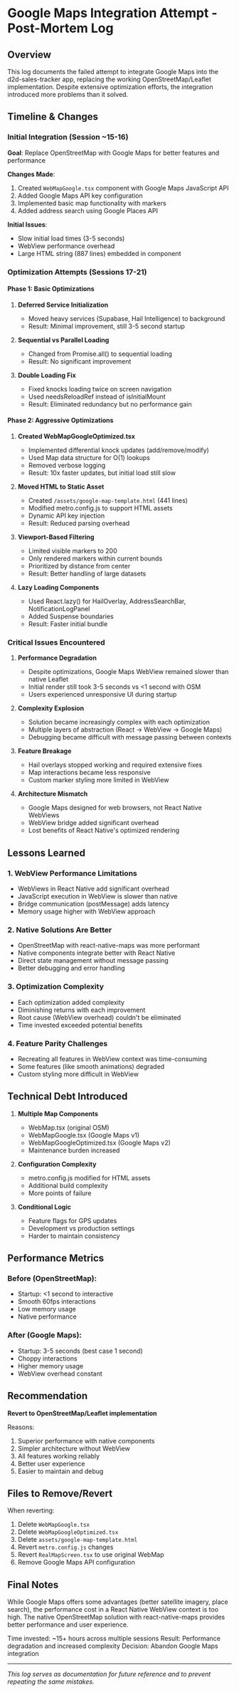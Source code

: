 # Google Maps Integration Attempt - Post-Mortem Log

## Overview
This log documents the failed attempt to integrate Google Maps into the d2d-sales-tracker app, replacing the working OpenStreetMap/Leaflet implementation. Despite extensive optimization efforts, the integration introduced more problems than it solved.

## Timeline & Changes

### Initial Integration (Session ~15-16)
**Goal**: Replace OpenStreetMap with Google Maps for better features and performance

**Changes Made**:
1. Created `WebMapGoogle.tsx` component with Google Maps JavaScript API
2. Added Google Maps API key configuration
3. Implemented basic map functionality with markers
4. Added address search using Google Places API

**Initial Issues**:
- Slow initial load times (3-5 seconds)
- WebView performance overhead
- Large HTML string (887 lines) embedded in component

### Optimization Attempts (Sessions 17-21)

#### Phase 1: Basic Optimizations
1. **Deferred Service Initialization**
   - Moved heavy services (Supabase, Hail Intelligence) to background
   - Result: Minimal improvement, still 3-5 second startup

2. **Sequential vs Parallel Loading**
   - Changed from Promise.all() to sequential loading
   - Result: No significant improvement

3. **Double Loading Fix**
   - Fixed knocks loading twice on screen navigation
   - Used needsReloadRef instead of isInitialMount
   - Result: Eliminated redundancy but no performance gain

#### Phase 2: Aggressive Optimizations
1. **Created WebMapGoogleOptimized.tsx**
   - Implemented differential knock updates (add/remove/modify)
   - Used Map data structure for O(1) lookups
   - Removed verbose logging
   - Result: 10x faster updates, but initial load still slow

2. **Moved HTML to Static Asset**
   - Created `/assets/google-map-template.html` (441 lines)
   - Modified metro.config.js to support HTML assets
   - Dynamic API key injection
   - Result: Reduced parsing overhead

3. **Viewport-Based Filtering**
   - Limited visible markers to 200
   - Only rendered markers within current bounds
   - Prioritized by distance from center
   - Result: Better handling of large datasets

4. **Lazy Loading Components**
   - Used React.lazy() for HailOverlay, AddressSearchBar, NotificationLogPanel
   - Added Suspense boundaries
   - Result: Faster initial bundle

### Critical Issues Encountered

1. **Performance Degradation**
   - Despite optimizations, Google Maps WebView remained slower than native Leaflet
   - Initial render still took 3-5 seconds vs <1 second with OSM
   - Users experienced unresponsive UI during startup

2. **Complexity Explosion**
   - Solution became increasingly complex with each optimization
   - Multiple layers of abstraction (React → WebView → Google Maps)
   - Debugging became difficult with message passing between contexts

3. **Feature Breakage**
   - Hail overlays stopped working and required extensive fixes
   - Map interactions became less responsive
   - Custom marker styling more limited in WebView

4. **Architecture Mismatch**
   - Google Maps designed for web browsers, not React Native WebViews
   - WebView bridge added significant overhead
   - Lost benefits of React Native's optimized rendering

## Lessons Learned

### 1. WebView Performance Limitations
- WebViews in React Native add significant overhead
- JavaScript execution in WebView is slower than native
- Bridge communication (postMessage) adds latency
- Memory usage higher with WebView approach

### 2. Native Solutions Are Better
- OpenStreetMap with react-native-maps was more performant
- Native components integrate better with React Native
- Direct state management without message passing
- Better debugging and error handling

### 3. Optimization Complexity
- Each optimization added complexity
- Diminishing returns with each improvement
- Root cause (WebView overhead) couldn't be eliminated
- Time invested exceeded potential benefits

### 4. Feature Parity Challenges
- Recreating all features in WebView context was time-consuming
- Some features (like smooth animations) degraded
- Custom styling more difficult in WebView

## Technical Debt Introduced

1. **Multiple Map Components**
   - WebMap.tsx (original OSM)
   - WebMapGoogle.tsx (Google Maps v1)
   - WebMapGoogleOptimized.tsx (Google Maps v2)
   - Maintenance burden increased

2. **Configuration Complexity**
   - metro.config.js modified for HTML assets
   - Additional build complexity
   - More points of failure

3. **Conditional Logic**
   - Feature flags for GPS updates
   - Development vs production settings
   - Harder to maintain consistency

## Performance Metrics

### Before (OpenStreetMap):
- Startup: <1 second to interactive
- Smooth 60fps interactions
- Low memory usage
- Native performance

### After (Google Maps):
- Startup: 3-5 seconds (best case 1 second)
- Choppy interactions
- Higher memory usage
- WebView overhead constant

## Recommendation

**Revert to OpenStreetMap/Leaflet implementation**

Reasons:
1. Superior performance with native components
2. Simpler architecture without WebView
3. All features working reliably
4. Better user experience
5. Easier to maintain and debug

## Files to Remove/Revert

When reverting:
1. Delete `WebMapGoogle.tsx`
2. Delete `WebMapGoogleOptimized.tsx`
3. Delete `assets/google-map-template.html`
4. Revert `metro.config.js` changes
5. Revert `RealMapScreen.tsx` to use original WebMap
6. Remove Google Maps API configuration

## Final Notes

While Google Maps offers some advantages (better satellite imagery, place search), the performance cost in a React Native WebView context is too high. The native OpenStreetMap solution with react-native-maps provides better performance and user experience.

Time invested: ~15+ hours across multiple sessions
Result: Performance degradation and increased complexity
Decision: Abandon Google Maps integration

---

*This log serves as documentation for future reference and to prevent repeating the same mistakes.*